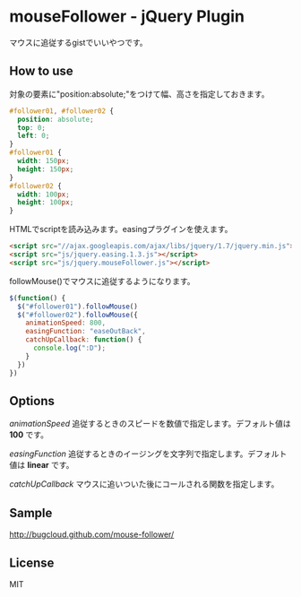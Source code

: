 # mouseFollower - jQuery Plugin

マウスに追従するgistでいいやつです。

## How to use
対象の要素に"position:absolute;"をつけて幅、高さを指定しておきます。
```css
#follower01, #follower02 {
  position: absolute;
  top: 0;
  left: 0;
}
#follower01 {
  width: 150px;
  height: 150px;
}
#follower02 {
  width: 100px;
  height: 100px;
}
```

HTMLでscriptを読み込みます。easingプラグインを使えます。
```html
<script src="//ajax.googleapis.com/ajax/libs/jquery/1.7/jquery.min.js"></script>
<script src="js/jquery.easing.1.3.js"></script>
<script src="js/jquery.mouseFollower.js"></script>
```

followMouse()でマウスに追従するようになります。
```javascript
$(function() {
  $("#follower01").followMouse()
  $("#follower02").followMouse({
    animationSpeed: 800,
    easingFunction: "easeOutBack",
    catchUpCallback: function() {
      console.log(":D");
    }
  })
})
```

## Options

*animationSpeed*
追従するときのスピードを数値で指定します。デフォルト値は
**100**
です。

*easingFunction*
追従するときのイージングを文字列で指定します。デフォルト値は
**linear**
です。

*catchUpCallback*
マウスに追いついた後にコールされる関数を指定します。

## Sample
http://bugcloud.github.com/mouse-follower/

## License
MIT
